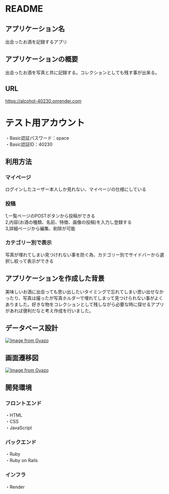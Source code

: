 # README

## アプリケーション名
出会ったお酒を記録するアプリ

## アプリケーションの概要
出会ったお酒を写真と共に記録する。コレクションとしても残す事が出来る。

## URL
https://alcohol-40230.onrender.com
# テスト用アカウント
・Basic認証パスワード：space  
・Basic認証ID：40230

## 利用方法
### マイページ
ログインしたユーザー本人しか見れない、マイページの仕様にしている
### 投稿
1,一覧ページのPOSTボタンから投稿ができる  
2,内容(お酒の種類、名前、特徴、画像の投稿)を入力し登録する  
3,詳細ページから編集、削除が可能
### カテゴリー別で表示
写真が埋れてしまい見つけれない事を防ぐ為、カテゴリー別でサイドバーから選択し絞って表示ができる

## アプリケーションを作成した背景
美味しいお酒に出会っても思い出したいタイミングで忘れてしまい思い出せなかったり、写真は撮ったが写真ホルダーで埋れてしまって見つけられない事がよくありました。好きな物をコレクションとして残しながら必要な時に探せるアプリがあれば便利だなと考え作成を行いました。

## データベース設計
[![Image from Gyazo](https://i.gyazo.com/5bfe5224179fa559441dcb6c7dd16244.png)](https://gyazo.com/5bfe5224179fa559441dcb6c7dd16244)

## 画面遷移図
[![Image from Gyazo](https://i.gyazo.com/2a2d4df0fbe2dc5462f68d0c2f960c21.png)](https://gyazo.com/2a2d4df0fbe2dc5462f68d0c2f960c21)

## 開発環境
### フロントエンド
・HTML  
・CSS  
・JavaScript  
### バックエンド
・Ruby  
・Ruby on Rails  

### インフラ
・Render
  



